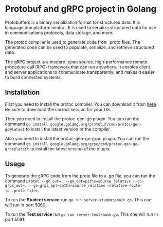 # Protobuf and gRPC project in Golang

Protobuffers is a binary serialization format for structured data. It is language and platform neutral. It is used to serialize structured data for use in communications protocols, data storage, and more.

The protoc compiler is used to generate code from .proto files. The generated code can be used to populate, serialize, and retrieve structured data.

The gRPC project is a modern, open source, high-performance remote procedure call (RPC) framework that can run anywhere. It enables client and server applications to communicate transparently, and makes it easier to build connected systems.


## Installation 
First you need to install the protoc compiler. You can download it from [here](https://github.com/protocolbuffers/protobuf/releases). Be sure to download the correct version for your OS.

Then you need to install the protoc-gen-go plugin. You can run the command ```go install google.golang.org/protobuf/cmd/protoc-gen-go@latest``` to install the latest version of the compiler.

Also you need to install the protoc-gen-go-grpc plugin. You can run the command ```go install google.golang.org/grpc/cmd/protoc-gen-go-grpc@latest``` to install the latest version of the plugin.

## Usage
To generate the gRPC code from the proto file to a .go file, you can run the command ```protoc --go_out=. --go_opt=paths=source_relative --go-grpc_out=. --go-grpc_opt=paths=source_relative <relative-route-to-.proto-file>```.

To run the **Student service** run ```go run server-student/main.go```. This one will run in port 5060.

To run the **Test service** run ```go run server-test/main.go```. This one will run in port 5061.
